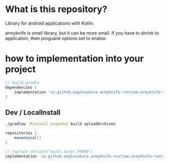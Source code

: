 # What is this repository?

Library for android applications with Kotlin.

armyknife is small library, but it can be more small. If you have to shrink to application, then proguard-options set to
enable.

# how to implementation into your project

```groovy
// build.gradle
dependencies {
    implementation 'io.github.eaglesakura.armyknife-runtime:armyknife-runtime:${replace version}'
}
```

## Dev / LocalInstall

```sh
./gradlew -Pinstall_snapshot build uploadArchives
```

```groovy
repositories {
    mavenLocal()
}

// replace version("major.minor.99999")
implementation 'io.github.eaglesakura.armyknife-runtime:armyknife-runtime:${replace version}'
```
